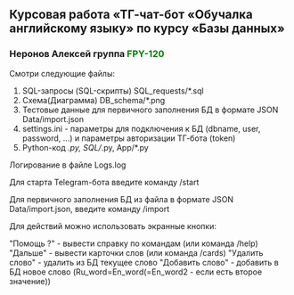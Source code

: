 ## Курсовая работа «ТГ-чат-бот «Обучалка английскому языку» по курсу «Базы данных»

### Неронов Алексей группа <span style="color:green">**FPY-120**</span>

Смотри следующие файлы:

1. SQL-запросы (SQL-скрипты) SQL_requests/*.sql
2. Схема(Диаграмма) DB_schema/*.png
3. Тестовые данныe для первичного заполнения БД в формате JSON Data/import.json
4. settings.ini - параметры для подключения к БД (dbname, user, password, ...)
                  и параметры авторизации ТГ-бота (token)
5. Python-код *.py, SQL/*.py, App/*.py

Логирование в файле Logs.log

Для старта Telegram-бота введите команду /start

Для первичного заполнения БД из файла в формате JSON Data/import.json, введите команду /import

Для действий можно использовать экранные кнопки:

"Помощь ?" - вывести справку по командам (или команда /help) 
"Дальше" - вывести карточки слов (или команда /cards)
"Удалить слово" - удалить из БД текущее слово
"Добавить слово" - добавить в БД новое слово (Ru_word=En_word(=En_word2 - если есть второе значение))